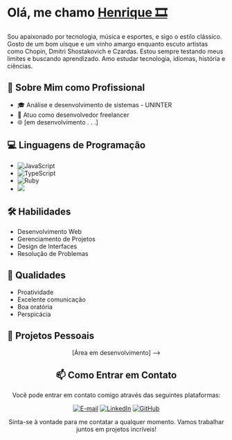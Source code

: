 <!-- Título -->
<h1 align="left">Olá, me chamo <strong style="text-decoration: underline;">Henrique 🎞</strong></h1>

<p align="left">
Sou apaixonado por tecnologia, música e esportes, e sigo o estilo clássico. Gosto de um bom uísque e um vinho amargo enquanto escuto artistas como Chopin, Dmitri Shostakovich e Czardas. Estou sempre testando meus limites e buscando aprendizado. Amo estudar tecnologia, idiomas, história e ciências.
</p>

<!-- Seção Profissional -->
## 🚀 Sobre Mim como Profissional

- 🎓 Análise e desenvolvimento de sistemas - UNINTER
- 💼 Atuo como desenvolvedor freelancer
- 🌐 [em desenvolvimento . . .]

<!-- Seção Linguagens de Programação -->
## 💻 Linguagens de Programação

- <img align="center" alt="JavaScript" src="https://img.shields.io/badge/JavaScript-000?style=for-the-badge&logo=javascript">
- <img src="https://img.shields.io/badge/TypeScript-black?style=for-the-badge&logo=typescript" alt="TypeScript">
- <img src="https://img.shields.io/badge/Ruby-black?style=for-the-badge&logo=ruby" alt="Ruby">
- <img src="https://img.shields.io/badge/java-%23000.svg?style=for-the-badge&logo=openjdk&logoColor=white">

<!-- Seção Habilidades -->
## 🛠️ Habilidades

- Desenvolvimento Web
- Gerenciamento de Projetos
- Design de Interfaces
- Resolução de Problemas

## 🏹 Qualidades

- Proatividade
- Excelente comunicação
- Boa oratória
- Perspicácia

<!-- Seção Projetos Pessoais -->
## 🌟 Projetos Pessoais

<div align="center">
[Área em desenvolvimento]
  <!-- <a href="link-do-projeto-1">
    <img src="imagem-projeto-1.jpg" alt="Projeto 1" width="300px">
  </a>
  <a href="link-do-projeto-2">
    <img src="imagem-projeto-2.jpg" alt="Projeto 2" width="300px">
  </a>
</div>

<!-- - [Nome do Projeto 1](link-do-projeto-1): Descrição breve do projeto 1.
- [Nome do Projeto 2](link-do-projeto-2): Descrição breve do projeto 2. --> -->

<!-- Seção Contato -->
## 📫 Como Entrar em Contato

Você pode entrar em contato comigo através das seguintes plataformas:

[![E-mail](https://img.shields.io/badge/Email-white?style=for-the-badge&logo=gmail)](mailto:ph564131@gmail.com)
[![LinkedIn](https://img.shields.io/badge/LinkedIn-blue?style=for-the-badge&logo=linkedin)](https://www.linkedin.com/in/henriquetdevfrontend/)
[![GitHub](https://img.shields.io/badge/GitHub-white?style=for-the-badge&logo=github&logoColor=000)](https://github.com/HenriqueT-dev)

Sinta-se à vontade para me contatar a qualquer momento. Vamos trabalhar juntos em projetos incríveis!